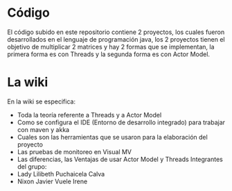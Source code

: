 # Código
El código subido en este repositorio contiene 2 proyectos, los cuales fueron desarrollados en el lenguaje de programación java, los 2 proyectos tienen el objetivo de multiplicar 2 matrices y hay 2 formas que se implementan, la primera forma es con Threads y la segunda forma es con Actor Model.
# La wiki
En la wiki se especifica:
  - Toda la teoría referente a Threads y a Actor Model
  - Como se configura el IDE (Entorno de desarrollo integrado) para trabajar con maven y akka
  - Cuales son las herramientas que se usaron para la elaboración del proyecto
  - Las pruebas de monitoreo en Visual MV
  - Las diferencias, las Ventajas de usar Actor Model y Threads
Integrantes del grupo:
  - Lady Lilibeth Puchaicela Calva
  - Nixon Javier Vuele Irene
